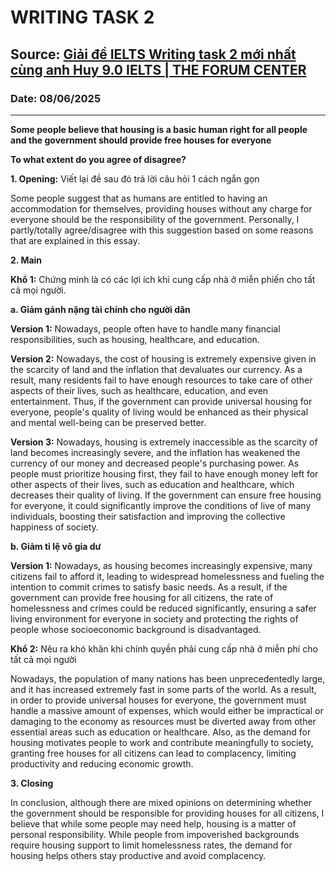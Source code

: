 # WRITING TASK 2

## Source: [Giải đề IELTS Writing task 2 mới nhất cùng anh Huy 9.0 IELTS | THE FORUM CENTER](https://www.youtube.com/watch?v=ZFl8fn_kV94)

### Date: 08/06/2025
---

**Some people believe that housing is a basic human right for all people and the government should provide free houses for everyone**

**To what extent do you agree of disagree?**

**1. Opening:** Viết lại đề sau đó trả lời câu hỏi 1 cách ngắn gọn

Some people suggest that as humans are entitled to having an accommodation for themselves, providing houses without any charge for everyone should be the responsibility of the government. Personally, I partly/totally agree/disagree with this suggestion based on some reasons that are explained in this essay.

**2. Main**

**Khổ 1:** Chứng minh là có các lợi ích khi cung cấp nhà ở miễn phiến cho tất cả mọi người.

**a. Giảm gánh nặng tài chính cho người dân**

**Version 1:** Nowadays, people often have to handle many financial responsibilities, such as housing, healthcare, and education.

**Version 2:** Nowadays, the cost of housing is extremely expensive given in the scarcity of land and the inflation that devaluates our currency. As a result, many residents fail to have enough resources to take care of other aspects of their lives, such as healthcare, education, and even entertainment. Thus, if the government can provide universal housing for everyone, people's quality of living would be enhanced as their physical and mental well-being can be preserved better.

**Version 3:** Nowadays, housing is extremely inaccessible as the scarcity of land becomes increasingly severe, and the inflation has weakened the currency of our money and decreased people's purchasing power. As people must prioritize housing first, they fail to have enough money left for other aspects of their lives, such as education and healthcare, which decreases their quality of living. If the government can ensure free housing for everyone, it could significantly improve the conditions of live of many individuals, boosting their satisfaction and improving the collective happiness of society.

**b. Giảm tỉ lệ vô gia dư**

**Version 1:** Nowadays, as housing becomes increasingly expensive, many citizens fail to afford it, leading to widespread homelessness and fueling the intention to commit crimes to satisfy basic needs. As a result, if the government can provide free housing for all citizens, the rate of homelessness and crimes could be reduced significantly, ensuring a safer living environment for everyone in society and protecting the rights of people whose socioeconomic background is disadvantaged.

**Khổ 2:** Nêu ra khó khăn khi chính quyền phải cung cấp nhà ở miễn phí cho tất cả mọi người

Nowadays, the population of many nations has been unprecedentedly large, and it has increased extremely fast in some parts of the world. As a result, in order to provide universal houses for everyone, the government must handle a massive amount of expenses, which would either be impractical or damaging to the economy as resources must be diverted away from other essential areas such as education or healthcare. Also, as the demand for housing motivates people to work and contribute meaningfully to society, granting free houses for all citizens can lead to complacency, limiting productivity and reducing economic growth.

**3. Closing**

In conclusion, although there are mixed opinions on determining whether the government should be responsible for providing houses for all citizens, I believe that while some people may need help, housing is a matter of personal responsibility. While people from impoverished backgrounds require housing support to limit homelessness rates, the demand for housing helps others stay productive and avoid complacency.